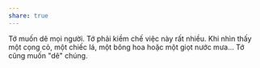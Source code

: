 ```yaml
---
share: true
---
```

Tớ muốn dê mọi người. Tớ phải kiềm chế việc này rất nhiều. Khi nhìn thấy một cọng cỏ, một chiếc lá, một bông hoa hoặc một giọt nước mưa... Tớ cũng muốn "dê" chúng.